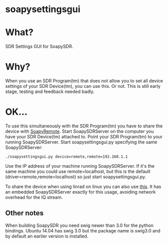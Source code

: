 # soapysettingsgui

# What?

SDR Settings GUI for SoapySDR.

# Why?

When you use an SDR Program(tm) that does not allow you to set all device settings of your SDR Device(tm), you can use this. Or not. This is still early stage, testing and feedback needed badly.

# OK...

To use this simultaneously with the SDR Program(tm) you have to share the device with [SoapyRemote](https://github.com/pothosware/SoapyRemote). Start SoapySDRServer on the computer you have your SDR Device(tm) attached to. Point your SDR Program(tm) to your running SoapySDRServer. Start soapysettingsgui.py specifying the same SoapySDRServer:

```
./soapysettingsgui.py device=remote,remote=192.168.1.1
```

Use the IP address of your machine running SoapySDRServer. If it's the same machine you could use remote=localhost, but this is the default (driver=remote,remote=localhost) so just start soapysettingsgui.py.

To share the device when using linrad on linux you can also use [this](https://github.com/jazzkutya/linrad_extio_SoapySDR). It has an embedded SoapySDRServer exactly for this usage, avoiding network overhead for the IQ stream.

## Other notes

When building SoapySDR you need swig newer than 3.0 for the python bindings. Ubuntu 14.04 has swig 3.0 but the package name is swig3.0 and by default an earlier version is installed.
